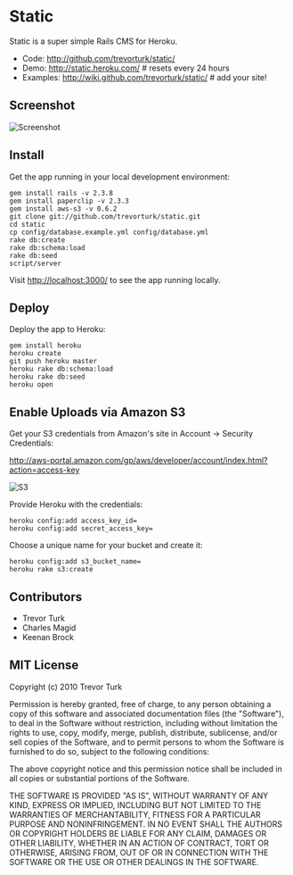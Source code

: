 Static
======

Static is a super simple Rails CMS for Heroku.

- Code: <http://github.com/trevorturk/static/>
- Demo: <http://static.heroku.com/> # resets every 24 hours
- Examples: <http://wiki.github.com/trevorturk/static/> # add your site!


Screenshot
----------

![Screenshot](http://s3.amazonaws.com/trevorturk/static.png)


Install
-------

Get the app running in your local development environment:

    gem install rails -v 2.3.8
    gem install paperclip -v 2.3.3
    gem install aws-s3 -v 0.6.2
    git clone git://github.com/trevorturk/static.git
    cd static
    cp config/database.example.yml config/database.yml
    rake db:create
    rake db:schema:load
    rake db:seed
    script/server
    
Visit <http://localhost:3000/> to see the app running locally.


Deploy
------

Deploy the app to Heroku:

    gem install heroku
    heroku create
    git push heroku master
    heroku rake db:schema:load
    heroku rake db:seed
    heroku open


Enable Uploads via Amazon S3
----------------------------

Get your S3 credentials from Amazon's site in Account -> Security Credentials:

<http://aws-portal.amazon.com/gp/aws/developer/account/index.html?action=access-key>

![S3](http://s3.amazonaws.com/trevorturk/static-s3.png)

Provide Heroku with the credentials:

    heroku config:add access_key_id=
    heroku config:add secret_access_key=

Choose a unique name for your bucket and create it:

    heroku config:add s3_bucket_name=
    heroku rake s3:create


Contributors
------------

- Trevor Turk
- Charles Magid
- Keenan Brock


MIT License
-----------

Copyright (c) 2010 Trevor Turk

Permission is hereby granted, free of charge, to any person
obtaining a copy of this software and associated documentation
files (the "Software"), to deal in the Software without
restriction, including without limitation the rights to use,
copy, modify, merge, publish, distribute, sublicense, and/or sell
copies of the Software, and to permit persons to whom the
Software is furnished to do so, subject to the following
conditions:

The above copyright notice and this permission notice shall be
included in all copies or substantial portions of the Software.

THE SOFTWARE IS PROVIDED "AS IS", WITHOUT WARRANTY OF ANY KIND,
EXPRESS OR IMPLIED, INCLUDING BUT NOT LIMITED TO THE WARRANTIES
OF MERCHANTABILITY, FITNESS FOR A PARTICULAR PURPOSE AND
NONINFRINGEMENT. IN NO EVENT SHALL THE AUTHORS OR COPYRIGHT
HOLDERS BE LIABLE FOR ANY CLAIM, DAMAGES OR OTHER LIABILITY,
WHETHER IN AN ACTION OF CONTRACT, TORT OR OTHERWISE, ARISING
FROM, OUT OF OR IN CONNECTION WITH THE SOFTWARE OR THE USE OR
OTHER DEALINGS IN THE SOFTWARE.